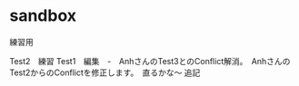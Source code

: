 sandbox
=======

練習用


Test2　練習
Test1　編集　-　AnhさんのTest3とのConflict解消。　AnhさんのTest2からのConflictを修正します。　直るかな～
追記
